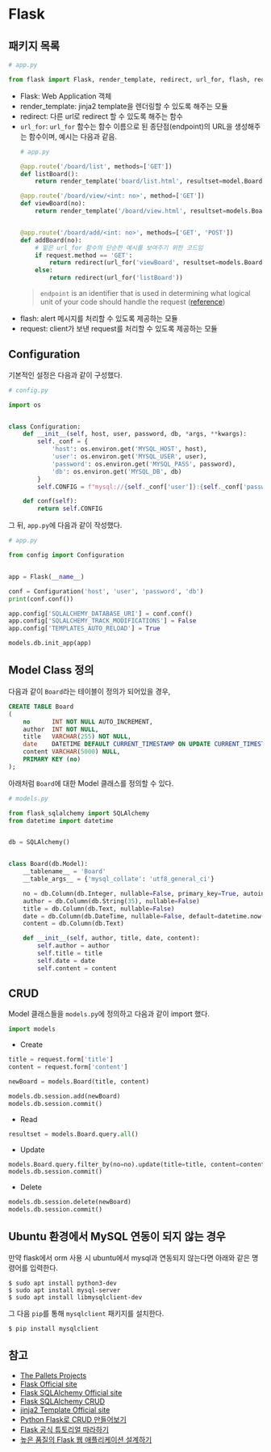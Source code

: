 # Flask

## 패키지 목록
```python
# app.py

from flask import Flask, render_template, redirect, url_for, flash, request
```

- Flask: Web Application 객체
- render_template: jinja2 template을 렌더링할 수 있도록 해주는 모듈
- redirect: 다른 url로 redirect 할 수 있도록 해주는 함수
- `url_for`: `url_for` 함수는 함수 이름으로 된 종단점(endpoint)의 URL을 생성해주는 함수이며, 예시는 다음과 같음.
  ```python
  # app.py
  
  @app.route('/board/list', methods=['GET'])
  def listBoard():
      return render_template('board/list.html', resultset=model.Board.query.all())
  
  @app.route('/board/view/<int: no>', method=['GET'])
  def viewBoard(no):
      return render_template('/board/view.html', resultset=models.Board.query.filter_by(no=no).first())
  
  
  @app.route('/board/add/<int: no>', methods=['GET', 'POST'])
  def addBoard(no):
      # 밑은 url_for 함수의 단순한 예시를 보여주기 위한 코드임
      if request.method == 'GET':
          return redirect(url_for('viewBoard', resultset=models.Board.query.filter_by(no=no).first()))
      else:
          return redirect(url_for('listBoard'))
  ```
  > `endpoint` is an identifier that is used in determining what logical unit of your code should handle the request
    ([reference](https://stackoverflow.com/questions/19261833/what-is-an-endpoint-in-flask))
- flash: alert 메시지를 처리할 수 있도록 제공하는 모듈
- request: client가 보낸 request를 처리할 수 있도록 제공하는 모듈

## Configuration
기본적인 설정은 다음과 같이 구성했다.

```python
# config.py

import os


class Configuration:
    def __init__(self, host, user, password, db, *args, **kwargs):
        self._conf = {
            'host': os.environ.get('MYSQL_HOST', host),
            'user': os.environ.get('MYSQL_USER', user),
            'password': os.environ.get('MYSQL_PASS', password),
            'db': os.environ.get('MYSQL_DB', db)
        }
        self.CONFIG = f"mysql://{self._conf['user']}:{self._conf['password']}@{self._conf['host']}:3306/{self._conf['db']}?charset=utf8"

    def conf(self):
        return self.CONFIG

```

그 뒤, `app.py`에 다음과 같이 작성했다.

```python
# app.py

from config import Configuration


app = Flask(__name__)

conf = Configuration('host', 'user', 'password', 'db')
print(conf.conf())

app.config['SQLALCHEMY_DATABASE_URI'] = conf.conf()
app.config['SQLALCHEMY_TRACK_MODIFICATIONS'] = False
app.config['TEMPLATES_AUTO_RELOAD'] = True

models.db.init_app(app)
```

## Model Class 정의
다음과 같이 `Board`라는 테이블이 정의가 되어있을 경우,

```sql
CREATE TABLE Board
(
    no      INT NOT NULL AUTO_INCREMENT,
    author  INT NOT NULL,
    title   VARCHAR(255) NOT NULL,
    date    DATETIME DEFAULT CURRENT_TIMESTAMP ON UPDATE CURRENT_TIMESTAMP,
    content VARCHAR(5000) NULL,
    PRIMARY KEY (no)
);
```

아래처럼 `Board`에 대한 Model 클래스를 정의할 수 있다.

```python
# models.py

from flask_sqlalchemy import SQLAlchemy
from datetime import datetime


db = SQLAlchemy()


class Board(db.Model):
    __tablename__ = 'Board'
    __table_args__ = {'mysql_collate': 'utf8_general_ci'}

    no = db.Column(db.Integer, nullable=False, primary_key=True, autoincrement=True)
    author = db.Column(db.String(35), nullable=False)
    title = db.Column(db.Text, nullable=False)
    date = db.Column(db.DateTime, nullable=False, default=datetime.now())
    content = db.Column(db.Text)

    def __init__(self, author, title, date, content):
        self.author = author
        self.title = title
        self.date = date
        self.content = content
```

## CRUD
Model 클래스들을 `models.py`에 정의하고 다음과 같이 import 했다.

```python
import models
```

- Create
```python
title = request.form['title']
content = request.form['content']

newBoard = models.Board(title, content)

models.db.session.add(newBoard)
models.db.session.commit()
```

- Read
```python
resultset = models.Board.query.all()
```

- Update
```python
models.Board.query.filter_by(no=no).update(title=title, content=content)
models.db.session.commit()
```

- Delete
```python
models.db.session.delete(newBoard)
models.db.session.commit()
```

## Ubuntu 환경에서 MySQL 연동이 되지 않는 경우
만약 flask에서 orm 사용 시 ubuntu에서 mysql과 연동되지 않는다면 아래와 같은 명령어를 입력한다.

```dos
$ sudo apt install python3-dev
$ sudo apt install mysql-server
$ sudo apt install libmysqlclient-dev
```

그 다음 `pip`를 통해 `mysqlclient` 패키지를 설치한다.

```dos
$ pip install mysqlclient
```


## 참고
- [The Pallets Projects](https://palletsprojects.com/p/flask/)
- [Flask Official site](https://flask.palletsprojects.com/en/1.1.x/)
- [Flask SQLAlchemy Official site](https://flask-sqlalchemy.palletsprojects.com/en/2.x/)
- [Flask SQLAlchemy CRUD](https://flask-sqlalchemy.palletsprojects.com/en/2.x/queries/)
- [jinja2 Template Official site](https://jinja.palletsprojects.com/en/master/)
- [Python Flask로 CRUD 만들어보기](https://medium.com/@feedbots/python-flask-%EB%A1%9C-crud-%EB%A7%8C%EB%93%A4%EC%96%B4-%EB%B3%B4%EA%B8%B0-3676b3b33d9)
- [Flask 공식 튜토리얼 따라하기](https://blog.outsider.ne.kr/1329)
- [높은 품질의 Flask 웹 애플리케이션 설계하기](https://prev.kr/posts/%EB%86%92%EC%9D%80-%ED%92%88%EC%A7%88%EC%9D%98-Flask-%EC%9B%B9-%EC%95%A0%ED%94%8C%EB%A6%AC%EC%BC%80%EC%9D%B4%EC%85%98-%EA%B5%AC%EC%B6%95%ED%95%98%EA%B8%B0/)
